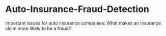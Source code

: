 # Auto-Insurance-Fraud-Detection
Important issues for auto insurance companies: What makes an insurance claim more likely to be a fraud?
